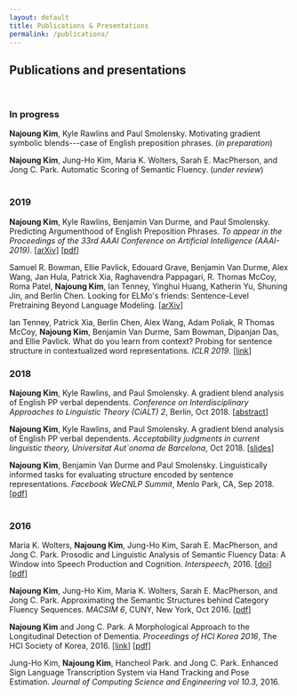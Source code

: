 ```yaml
---
layout: default
title: Publications & Presentations
permalink: /publications/
---
```


## Publications and presentations

<br>

### In progress
<b>Najoung Kim</b>, Kyle Rawlins and Paul Smolensky. Motivating gradient symbolic blends---case of English preposition phrases.  (<i>in preparation</i>)

<b>Najoung Kim</b>, Jung-Ho Kim, Maria K. Wolters, Sarah E. MacPherson, and Jong C. Park. Automatic Scoring of Semantic Fluency. (<i>under review</i>)
<br>
<br>
### 2019
<b>Najoung Kim</b>, Kyle Rawlins, Benjamin Van Durme, and Paul Smolensky. Predicting Argumenthood of English Preposition Phrases. <i>To appear in the Proceedings of the 33rd AAAI Conference on Artificial Intelligence (AAAI-2019)</i>. [<a target="_blank" href="https://arxiv.org/abs/1809.07889">arXiv</a>] \[<a target="_blank" href="/assets/files/prep_argumenthood.pdf">pdf</a>]

Samuel R. Bowman, Ellie Pavlick, Edouard Grave, Benjamin Van Durme, Alex Wang, Jan Hula, Patrick Xia, Raghavendra Pappagari, R. Thomas McCoy, Roma Patel, <b>Najoung Kim</b>, Ian Tenney, Yinghui Huang, Katherin Yu, Shuning Jin, and Berlin Chen. Looking for ELMo's friends: Sentence-Level Pretraining Beyond Language Modeling. [<a target="_blank" href="https://arxiv.org/abs/1812.10860">arXiv</a>]

Ian Tenney, Patrick Xia, Berlin Chen, Alex Wang, Adam Poliak, R Thomas McCoy, <b>Najoung Kim</b>, Benjamin Van Durme, Sam Bowman, Dipanjan Das, and Ellie Pavlick. What do you learn from context? Probing for sentence structure in contextualized word representations. <i>ICLR 2019</i>. [<a target="_blank" href="https://openreview.net/forum?id=SJzSgnRcKX">link</a>] 

### 2018

<b>Najoung Kim</b>, Kyle Rawlins, and Paul Smolensky. A gradient blend analysis of English PP verbal dependents. <i>Conference on Interdisciplinary Approaches to Linguistic Theory (CiALT) 2</i>, Berlin, Oct 2018. [<a target="_blank" href="/assets/files/CiALT2_kim_rawlins_smolensky.pdf">abstract</a>]

<b>Najoung Kim</b>, Kyle Rawlins, and Paul Smolensky. A gradient blend analysis of English PP verbal dependents. <i>Acceptability judgments in current linguistic theory, Universitat Aut\`onoma de Barcelona</i>, Oct 2018. [<a target="_blank" href="/assets/files/acceptability_slides.pdf">slides</a>]

<b>Najoung Kim</b>, Benjamin Van Durme and Paul Smolensky. Linguistically informed tasks for evaluating structure encoded by sentence representations. <i>Facebook WeCNLP Summit</i>, Menlo Park, CA, Sep 2018. [<a target="_blank" href="/assets/files/wecnlp2018.pdf">pdf</a>]
<br>
<br>
### 2016
Maria K. Wolters, <b>Najoung Kim</b>, Jung-Ho Kim, Sarah E. MacPherson, and Jong C. Park. Prosodic and Linguistic Analysis of Semantic Fluency Data: A Window into Speech Production and Cognition. <i>Interspeech</i>, 2016. [<a href="http://dx.doi.org/10.21437/Interspeech.2016-420">doi</a>] \[<a target="_blank" href="https://www.isca-speech.org/archive/Interspeech_2016/pdfs/0420.PDF">pdf</a>]

<b>Najoung Kim</b>, Jung-Ho Kim, Maria K. Wolters, Sarah E. MacPherson, and Jong C. Park. Approximating the Semantic Structures behind Category Fluency Sequences. <i>MACSIM 6</i>, CUNY, New York, Oct 2016. [<a href="http://www.macsim.us/wordpress/wp-content/uploads/2016/09/macsim6_KimN.pdf">pdf</a>]

<b>Najoung Kim</b> and Jong C. Park. A Morphological Approach to the Longitudinal Detection of Dementia. <i>Proceedings of HCI Korea 2016</i>, The HCI Society of Korea, 2016. [<a href="https://dl.acm.org/citation.cfm?id=2903628">link</a>] [<a target="_blank" href="http://conference.hcikorea.org/pds/2016/pdf/PR_002.pdf">pdf</a>]

Jung-Ho Kim, <b>Najoung Kim</b>, Hancheol Park. and Jong C. Park. Enhanced Sign Language Transcription System via Hand Tracking and Pose Estimation. <i>Journal of Computing Science and Engineering vol 10.3</i>, 2016.

